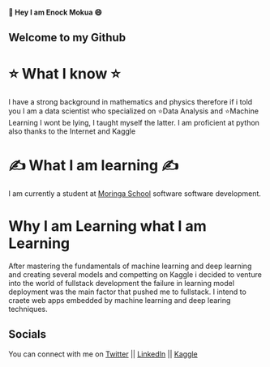#### 👋 Hey I am Enock Mokua 😄

##  Welcome to my Github

# ⭐ What I know ⭐

I have a strong background in mathematics and physics therefore if i told you I am a data scientist who specialized on ⭐Data Analysis and ⭐Machine Learning I wont be lying, I taught myself the latter. I am proficient at python also thanks to the Internet and Kaggle

# ✍️ What I am learning ✍️

I am currently a student at [Moringa School](https://www.google.com/aclk?sa=l&ai=DChcSEwjYyJ_Zquf4AhVs_HcKHWbZAjsYABAAGgJlZg&ae=2&sig=AOD64_2A1g9rpMFvFBOX-BjljP7QXnATFg&q&adurl&ved=2ahUKEwjS7JfZquf4AhV1hP0HHSBwAnoQ0Qx6BAgDEAE) software software development.


# Why I am Learning what I am Learning

After mastering the fundamentals of machine learning and deep learning and creating several models and competting on Kaggle i decided to venture into the world of fullstack development the failure in learning model deployment was the main factor that pushed me to fullstack. I intend to craete web apps embedded by machine learning and deep learing techniques.

## Socials
You can connect with me on 
[Twitter](https://twitter.com/254_enok) ||
[LinkedIn](https://www.linkedin.com/in/enockmokua/) ||
[Kaggle](https://www.kaggle.com/enockmokua)
